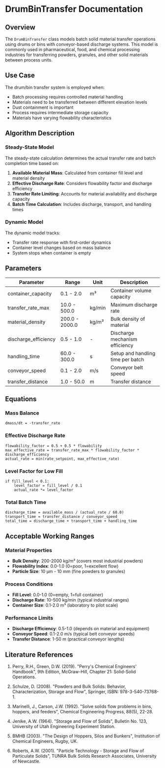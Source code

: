 # DrumBinTransfer Documentation

## Overview

The `DrumBinTransfer` class models batch solid material transfer operations using drums or bins with conveyor-based discharge systems. This model is commonly used in pharmaceutical, food, and chemical processing industries for transferring powders, granules, and other solid materials between process units.

## Use Case

The drum/bin transfer system is employed when:
- Batch processing requires controlled material handling
- Materials need to be transferred between different elevation levels
- Dust containment is important
- Process requires intermediate storage capacity
- Materials have varying flowability characteristics

## Algorithm Description

### Steady-State Model

The steady-state calculation determines the actual transfer rate and batch completion time based on:

1. **Available Material Mass**: Calculated from container fill level and material density
2. **Effective Discharge Rate**: Considers flowability factor and discharge efficiency
3. **Transfer Rate Limiting**: Accounts for material availability and discharge capacity
4. **Batch Time Calculation**: Includes discharge, transport, and handling times

### Dynamic Model

The dynamic model tracks:
- Transfer rate response with first-order dynamics
- Container level changes based on mass balance
- System stops when container is empty

## Parameters

| Parameter | Range | Unit | Description |
|-----------|-------|------|-------------|
| container_capacity | 0.1 - 2.0 | m³ | Container volume capacity |
| transfer_rate_max | 10.0 - 500.0 | kg/min | Maximum discharge rate |
| material_density | 200.0 - 2000.0 | kg/m³ | Bulk density of material |
| discharge_efficiency | 0.5 - 1.0 | - | Discharge mechanism efficiency |
| handling_time | 60.0 - 300.0 | s | Setup and handling time per batch |
| conveyor_speed | 0.1 - 2.0 | m/s | Conveyor belt speed |
| transfer_distance | 1.0 - 50.0 | m | Transfer distance |

## Equations

### Mass Balance
```
dmass/dt = -transfer_rate
```

### Effective Discharge Rate
```
flowability_factor = 0.5 + 0.5 * flowability
max_effective_rate = transfer_rate_max * flowability_factor * discharge_efficiency
actual_rate = min(rate_setpoint, max_effective_rate)
```

### Level Factor for Low Fill
```
if fill_level < 0.1:
    level_factor = fill_level / 0.1
    actual_rate *= level_factor
```

### Total Batch Time
```
discharge_time = available_mass / (actual_rate / 60.0)
transport_time = transfer_distance / conveyor_speed
total_time = discharge_time + transport_time + handling_time
```

## Acceptable Working Ranges

### Material Properties
- **Bulk Density**: 200-2000 kg/m³ (covers most industrial powders)
- **Flowability Index**: 0.0-1.0 (0=poor, 1=excellent flow)
- **Particle Size**: 10 μm - 10 mm (fine powders to granules)

### Process Conditions
- **Fill Level**: 0.0-1.0 (0=empty, 1=full container)
- **Discharge Rate**: 10-500 kg/min (typical industrial ranges)
- **Container Size**: 0.1-2.0 m³ (laboratory to pilot scale)

### Performance Limits
- **Discharge Efficiency**: 0.5-1.0 (depends on material and equipment)
- **Conveyor Speed**: 0.1-2.0 m/s (typical belt conveyor speeds)
- **Transfer Distance**: 1-50 m (practical conveyor lengths)

## Literature References

1. Perry, R.H., Green, D.W. (2019). "Perry's Chemical Engineers' Handbook", 9th Edition, McGraw-Hill, Chapter 21: Solid-Solid Operations.

2. Schulze, D. (2008). "Powders and Bulk Solids: Behavior, Characterization, Storage and Flow", Springer, ISBN: 978-3-540-73768-1.

3. Marinelli, J., Carson, J.W. (1992). "Solve solids flow problems in bins, hoppers, and feeders", Chemical Engineering Progress, 88(5), 22-28.

4. Jenike, A.W. (1964). "Storage and Flow of Solids", Bulletin No. 123, University of Utah Engineering Experiment Station.

5. BMHB (2003). "The Design of Hoppers, Silos and Bunkers", Institution of Chemical Engineers, Rugby, UK.

6. Roberts, A.W. (2001). "Particle Technology - Storage and Flow of Particulate Solids", TUNRA Bulk Solids Research Associates, University of Newcastle.
